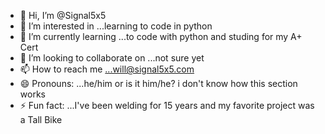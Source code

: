 - 👋 Hi, I’m @Signal5x5
- 👀 I’m interested in ...learning to code in python
- 🌱 I’m currently learning ...to code with python and studing for my A+ Cert
- 💞️ I’m looking to collaborate on ...not sure yet
- 📫 How to reach me ...will@signal5x5.com
- 😄 Pronouns: ...he/him or is it him/he? i don't know how this section works
- ⚡ Fun fact: ...I've been welding for 15 years and my favorite project was a Tall Bike

<!---
Signal5x5/Signal5x5 is a ✨ special ✨ repository because its `README.md` (this file) appears on your GitHub profile.
You can click the Preview link to take a look at your changes.
--->
